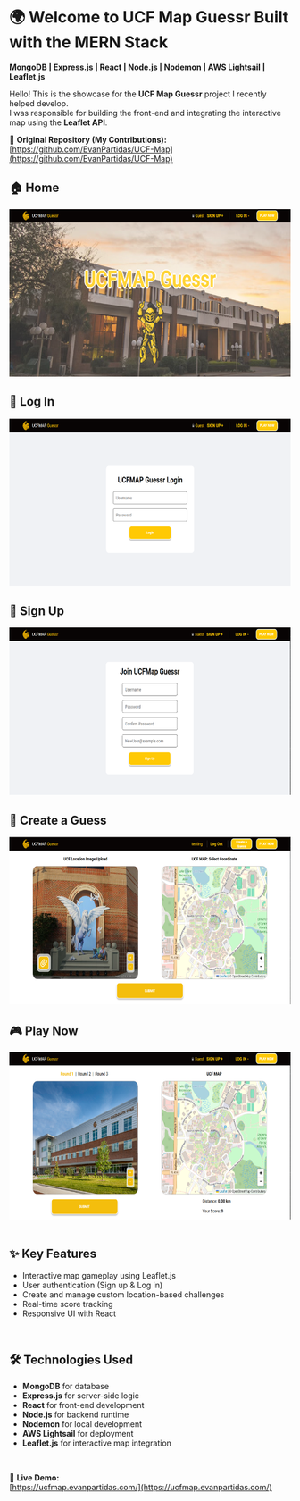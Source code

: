 # 🌍 Welcome to UCF Map Guessr Built with the MERN Stack  
**MongoDB | Express.js | React | Node.js | Nodemon | AWS Lightsail | Leaflet.js**

Hello! This is the showcase for the **UCF Map Guessr** project I recently helped develop.  
I was responsible for building the front-end and integrating the interactive map using the **Leaflet API**.

🔗 **Original Repository (My Contributions):**  
[https://github.com/EvanPartidas/UCF-Map](https://github.com/EvanPartidas/UCF-Map)

## 🏠 Home  
<div align="center">  
  <img src="github/images/Home.png" height="300px" width="auto" alt="Home Page Screenshot">  
</div>

## 🔐 Log In  
<div align="center">  
  <img src="github/images/Log-In.png" height="300px" width="auto" alt="Log In Screenshot">  
</div>

## 📝 Sign Up  
<div align="center">  
  <img src="github/images/Sign-Up.png" height="300px" width="auto" alt="Sign Up Screenshot">  
</div>

## 📍 Create a Guess  
<div align="center">  
  <img src="github/images/Create-Guess.png" height="300px" width="auto" alt="Create a Guess Screenshot">  
</div>

## 🎮 Play Now  
<div align="center">  
  <img src="github/images/Play-Now.png" height="300px" width="auto" alt="Play Now Screenshot">  
</div>

<br>

## ✨ Key Features  
- Interactive map gameplay using Leaflet.js  
- User authentication (Sign up & Log in)  
- Create and manage custom location-based challenges  
- Real-time score tracking  
- Responsive UI with React

<br>

## 🛠 Technologies Used  
- **MongoDB** for database  
- **Express.js** for server-side logic  
- **React** for front-end development  
- **Node.js** for backend runtime  
- **Nodemon** for local development  
- **AWS Lightsail** for deployment  
- **Leaflet.js** for interactive map integration

<br>

🔗 **Live Demo:**  
[https://ucfmap.evanpartidas.com/](https://ucfmap.evanpartidas.com/)
